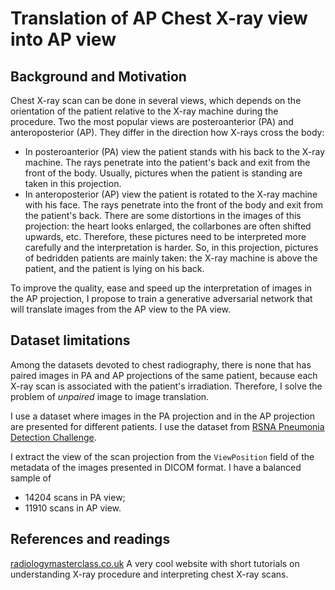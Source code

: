 # Translation of AP Chest X-ray view into AP view

## Background and Motivation

Chest X-ray scan can be done in several views, which depends on the orientation of the patient relative to the X-ray machine during the procedure. Two the most popular views are posteroanterior (PA) and anteroposterior (AP). They differ in the direction how X-rays cross the body:

* In posteroanterior (PA) view the patient stands with his back to the X-ray machine. The rays penetrate into the patient's back and exit from the front of the body. Usually, pictures when the patient is standing are taken in this projection.
* In anteroposterior (AP) view the patient is rotated to the X-ray machine with his face. The rays penetrate into the front of the body and exit from the patient's back. There are some distortions in the images of this projection: the heart looks enlarged, the collarbones are often shifted upwards, etc. Therefore, these pictures need to be interpreted more carefully and the interpretation is harder. So, in this projection, pictures of bedridden patients are mainly taken: the X-ray machine is above the patient, and the patient is lying on his back.

To improve the quality, ease and speed up the interpretation of images in the AP projection, I propose to train a generative adversarial network that will translate images from the AP view to the PA view.

## Dataset limitations

Among the datasets devoted to chest radiography, there is none that has paired images in PA and AP projections of the same patient, because each X-ray scan is associated with the patient's irradiation. Therefore, I solve the problem of *unpaired* image to image translation. 

I use a dataset where images in the PA projection and in the AP projection are presented for different patients. I use the dataset from [RSNA Pneumonia Detection Challenge](https://www.kaggle.com/competitions/rsna-pneumonia-detection-challenge/data). 

I extract the view of the scan projection from the `ViewPosition` field of the metadata of the images presented in DICOM format. I have a balanced sample of

* 14204 scans in PA view;
* 11910 scans in AP view.



## References and readings

[radiologymasterclass.co.uk](https://www.radiologymasterclass.co.uk/tutorials/tutorials) A very cool website with short tutorials on understanding X-ray procedure and interpreting chest X-ray scans.
